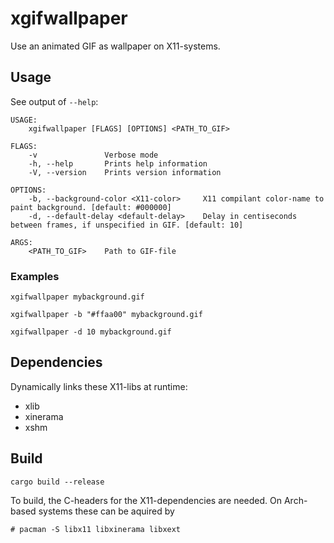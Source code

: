 # xgifwallpaper

Use an animated GIF as wallpaper on X11-systems.

## Usage

See output of `--help`:

```
USAGE:
    xgifwallpaper [FLAGS] [OPTIONS] <PATH_TO_GIF>

FLAGS:
    -v               Verbose mode
    -h, --help       Prints help information
    -V, --version    Prints version information

OPTIONS:
    -b, --background-color <X11-color>     X11 compilant color-name to paint background. [default: #000000]
    -d, --default-delay <default-delay>    Delay in centiseconds between frames, if unspecified in GIF. [default: 10]

ARGS:
    <PATH_TO_GIF>    Path to GIF-file
```

### Examples

`xgifwallpaper mybackground.gif`

`xgifwallpaper -b "#ffaa00" mybackground.gif`

`xgifwallpaper -d 10 mybackground.gif`


## Dependencies

Dynamically links these X11-libs at runtime:

* xlib
* xinerama
* xshm

## Build

`cargo build --release`

To build, the C-headers for the X11-dependencies are needed. On Arch-based
systems these can be aquired by

`# pacman -S libx11 libxinerama libxext`

